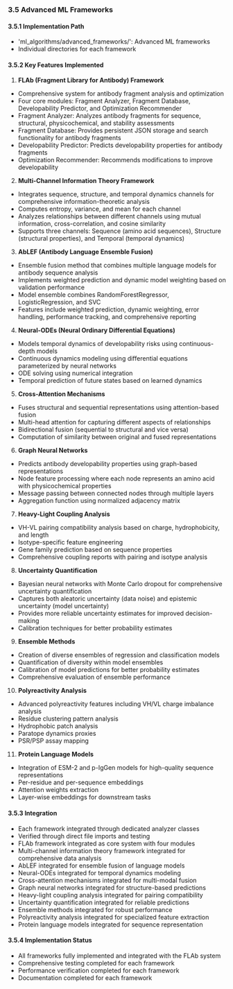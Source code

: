 ### 3.5 Advanced ML Frameworks

#### 3.5.1 Implementation Path
- 'ml_algorithms/advanced_frameworks/': Advanced ML frameworks
- Individual directories for each framework

#### 3.5.2 Key Features Implemented

1. **FLAb (Fragment Library for Antibody) Framework**
- Comprehensive system for antibody fragment analysis and optimization
- Four core modules: Fragment Analyzer, Fragment Database, Developability Predictor, and Optimization Recommender
- Fragment Analyzer: Analyzes antibody fragments for sequence, structural, physicochemical, and stability assessments
- Fragment Database: Provides persistent JSON storage and search functionality for antibody fragments
- Developability Predictor: Predicts developability properties for antibody fragments
- Optimization Recommender: Recommends modifications to improve developability

2. **Multi-Channel Information Theory Framework**
- Integrates sequence, structure, and temporal dynamics channels for comprehensive information-theoretic analysis
- Computes entropy, variance, and mean for each channel
- Analyzes relationships between different channels using mutual information, cross-correlation, and cosine similarity
- Supports three channels: Sequence (amino acid sequences), Structure (structural properties), and Temporal (temporal dynamics)

3. **AbLEF (Antibody Language Ensemble Fusion)**
- Ensemble fusion method that combines multiple language models for antibody sequence analysis
- Implements weighted prediction and dynamic model weighting based on validation performance
- Model ensemble combines RandomForestRegressor, LogisticRegression, and SVC
- Features include weighted prediction, dynamic weighting, error handling, performance tracking, and comprehensive reporting

4. **Neural-ODEs (Neural Ordinary Differential Equations)**
- Models temporal dynamics of developability risks using continuous-depth models
- Continuous dynamics modeling using differential equations parameterized by neural networks
- ODE solving using numerical integration
- Temporal prediction of future states based on learned dynamics

5. **Cross-Attention Mechanisms**
- Fuses structural and sequential representations using attention-based fusion
- Multi-head attention for capturing different aspects of relationships
- Bidirectional fusion (sequential to structural and vice versa)
- Computation of similarity between original and fused representations

6. **Graph Neural Networks**
- Predicts antibody developability properties using graph-based representations
- Node feature processing where each node represents an amino acid with physicochemical properties
- Message passing between connected nodes through multiple layers
- Aggregation function using normalized adjacency matrix

7. **Heavy-Light Coupling Analysis**
- VH-VL pairing compatibility analysis based on charge, hydrophobicity, and length
- Isotype-specific feature engineering
- Gene family prediction based on sequence properties
- Comprehensive coupling reports with pairing and isotype analysis

8. **Uncertainty Quantification**
- Bayesian neural networks with Monte Carlo dropout for comprehensive uncertainty quantification
- Captures both aleatoric uncertainty (data noise) and epistemic uncertainty (model uncertainty)
- Provides more reliable uncertainty estimates for improved decision-making
- Calibration techniques for better probability estimates

9. **Ensemble Methods**
- Creation of diverse ensembles of regression and classification models
- Quantification of diversity within model ensembles
- Calibration of model predictions for better probability estimates
- Comprehensive evaluation of ensemble performance

10. **Polyreactivity Analysis**
- Advanced polyreactivity features including VH/VL charge imbalance analysis
- Residue clustering pattern analysis
- Hydrophobic patch analysis
- Paratope dynamics proxies
- PSR/PSP assay mapping

11. **Protein Language Models**
- Integration of ESM-2 and p-IgGen models for high-quality sequence representations
- Per-residue and per-sequence embeddings
- Attention weights extraction
- Layer-wise embeddings for downstream tasks

#### 3.5.3 Integration
- Each framework integrated through dedicated analyzer classes
- Verified through direct file imports and testing
- FLAb framework integrated as core system with four modules
- Multi-channel information theory framework integrated for comprehensive data analysis
- AbLEF integrated for ensemble fusion of language models
- Neural-ODEs integrated for temporal dynamics modeling
- Cross-attention mechanisms integrated for multi-modal fusion
- Graph neural networks integrated for structure-based predictions
- Heavy-light coupling analysis integrated for pairing compatibility
- Uncertainty quantification integrated for reliable predictions
- Ensemble methods integrated for robust performance
- Polyreactivity analysis integrated for specialized feature extraction
- Protein language models integrated for sequence representation

#### 3.5.4 Implementation Status
- All frameworks fully implemented and integrated with the FLAb system
- Comprehensive testing completed for each framework
- Performance verification completed for each framework
- Documentation completed for each framework
